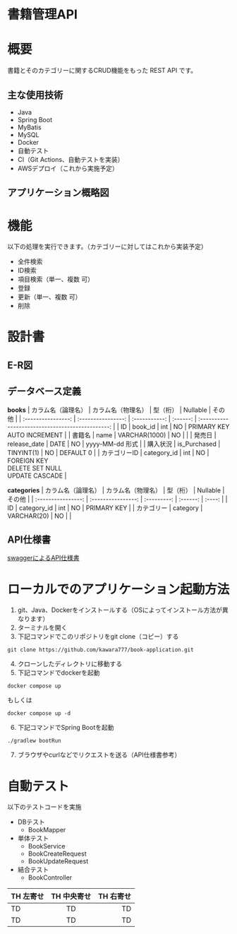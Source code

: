 # 書籍管理API

# 概要

書籍とそのカテゴリーに関するCRUD機能をもった REST API です。

## 主な使用技術

- Java
- Spring Boot
- MyBatis
- MySQL
- Docker
- 自動テスト
- CI（Git Actions、自動テストを実装）
- AWSデプロイ（これから実施予定）

## アプリケーション概略図

# 機能

以下の処理を実行できます。（カテゴリーに対してはこれから実装予定）
- 全件検索
- ID検索
- 項目検索（単一、複数 可）
- 登録
- 更新（単一、複数 可）
- 削除

# 設計書

## E-R図

## データベース定義

**books**
| カラム名（論理名） | カラム名（物理名） | 型（桁）      | Nullable | その他                                           | 
| :----------------: | :----------------: | :-----------: | :------: | :----------------------------------------------: | 
| ID                 | book_id            | int           | NO       | PRIMARY KEY<br>AUTO INCREMENT                    | 
| 書籍名             | name               | VARCHAR(1000) | NO       |                                                  | 
| 発売日             | release_date       | DATE          | NO       | yyyy-MM-dd 形式                                  | 
| 購入状況           | is_Purchased       | TINYINT(1)    | NO       | DEFAULT 0                                                   | 
| カテゴリーID       | category_id        | int           | NO       | FOREIGN KEY<br>DELETE SET NULL<br>UPDATE CASCADE | 

**categories**
| カラム名（論理名） | カラム名（物理名） | 型（桁）    | Nullable | その他 | 
| :----------------: | :----------------: | :---------: | :------: | :----: | 
| ID                 | category_id        | int         | NO       | PRIMARY KEY       | 
| カテゴリー         | category           | VARCHAR(20) | NO       |        | 

## API仕様書

[swaggerによるAPI仕様書](https://kawara777.github.io/book-application/dist/index.html)

# ローカルでのアプリケーション起動方法

1. git、Java、Dockerをインストールする（OSによってインストール方法が異なります）
2. ターミナルを開く
3. 下記コマンドでこのリポジトリをgit clone（コピー）する
```text
git clone https://github.com/kawara777/book-application.git
``` 
4. クローンしたディレクトリに移動する
5. 下記コマンドでdockerを起動
```text
docker compose up
```
もしくは
```text
docker compose up -d
```
6. 下記コマンドでSpring Bootを起動
```text
./gradlew bootRun
```
7. ブラウザやcurlなどでリクエストを送る（API仕様書参考）

# 自動テスト

以下のテストコードを実施
- DBテスト
  - BookMapper
- 単体テスト
  - BookService
  - BookCreateRequest
  - BookUpdateRequest
- 結合テスト
  - BookController

| TH 左寄せ | TH 中央寄せ | TH 右寄せ |
| :--- | :---: | ---: |
| TD | TD | TD |
| TD | TD | TD |
